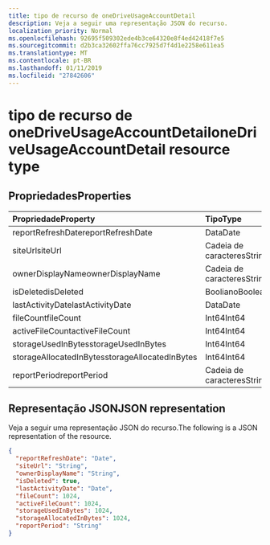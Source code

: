 ```yaml
---
title: tipo de recurso de oneDriveUsageAccountDetail
description: Veja a seguir uma representação JSON do recurso.
localization_priority: Normal
ms.openlocfilehash: 92695f509302ede4b3ce64320e8f4ed42418f7e5
ms.sourcegitcommit: d2b3ca32602ffa76cc7925d7f4d1e2258e611ea5
ms.translationtype: MT
ms.contentlocale: pt-BR
ms.lasthandoff: 01/11/2019
ms.locfileid: "27842606"
---
```

# <a name="onedriveusageaccountdetail-resource-type"></a><span data-ttu-id="9b702-103">tipo de recurso de oneDriveUsageAccountDetail</span><span class="sxs-lookup"><span data-stu-id="9b702-103">oneDriveUsageAccountDetail resource type</span></span>

## <a name="properties"></a><span data-ttu-id="9b702-104">Propriedades</span><span class="sxs-lookup"><span data-stu-id="9b702-104">Properties</span></span>

| <span data-ttu-id="9b702-105">Propriedade</span><span class="sxs-lookup"><span data-stu-id="9b702-105">Property</span></span>                | <span data-ttu-id="9b702-106">Tipo</span><span class="sxs-lookup"><span data-stu-id="9b702-106">Type</span></span>    |
| :---------------------- | :------ |
| <span data-ttu-id="9b702-107">reportRefreshDate</span><span class="sxs-lookup"><span data-stu-id="9b702-107">reportRefreshDate</span></span>       | <span data-ttu-id="9b702-108">Data</span><span class="sxs-lookup"><span data-stu-id="9b702-108">Date</span></span>    |
| <span data-ttu-id="9b702-109">siteUrl</span><span class="sxs-lookup"><span data-stu-id="9b702-109">siteUrl</span></span>                 | <span data-ttu-id="9b702-110">Cadeia de caracteres</span><span class="sxs-lookup"><span data-stu-id="9b702-110">String</span></span>  |
| <span data-ttu-id="9b702-111">ownerDisplayName</span><span class="sxs-lookup"><span data-stu-id="9b702-111">ownerDisplayName</span></span>        | <span data-ttu-id="9b702-112">Cadeia de caracteres</span><span class="sxs-lookup"><span data-stu-id="9b702-112">String</span></span>  |
| <span data-ttu-id="9b702-113">isDeleted</span><span class="sxs-lookup"><span data-stu-id="9b702-113">isDeleted</span></span>               | <span data-ttu-id="9b702-114">Booliano</span><span class="sxs-lookup"><span data-stu-id="9b702-114">Boolean</span></span> |
| <span data-ttu-id="9b702-115">lastActivityDate</span><span class="sxs-lookup"><span data-stu-id="9b702-115">lastActivityDate</span></span>        | <span data-ttu-id="9b702-116">Data</span><span class="sxs-lookup"><span data-stu-id="9b702-116">Date</span></span>    |
| <span data-ttu-id="9b702-117">fileCount</span><span class="sxs-lookup"><span data-stu-id="9b702-117">fileCount</span></span>               | <span data-ttu-id="9b702-118">Int64</span><span class="sxs-lookup"><span data-stu-id="9b702-118">Int64</span></span>   |
| <span data-ttu-id="9b702-119">activeFileCount</span><span class="sxs-lookup"><span data-stu-id="9b702-119">activeFileCount</span></span>         | <span data-ttu-id="9b702-120">Int64</span><span class="sxs-lookup"><span data-stu-id="9b702-120">Int64</span></span>   |
| <span data-ttu-id="9b702-121">storageUsedInBytes</span><span class="sxs-lookup"><span data-stu-id="9b702-121">storageUsedInBytes</span></span>      | <span data-ttu-id="9b702-122">Int64</span><span class="sxs-lookup"><span data-stu-id="9b702-122">Int64</span></span>   |
| <span data-ttu-id="9b702-123">storageAllocatedInBytes</span><span class="sxs-lookup"><span data-stu-id="9b702-123">storageAllocatedInBytes</span></span> | <span data-ttu-id="9b702-124">Int64</span><span class="sxs-lookup"><span data-stu-id="9b702-124">Int64</span></span>   |
| <span data-ttu-id="9b702-125">reportPeriod</span><span class="sxs-lookup"><span data-stu-id="9b702-125">reportPeriod</span></span>            | <span data-ttu-id="9b702-126">Cadeia de caracteres</span><span class="sxs-lookup"><span data-stu-id="9b702-126">String</span></span>  |

## <a name="json-representation"></a><span data-ttu-id="9b702-127">Representação JSON</span><span class="sxs-lookup"><span data-stu-id="9b702-127">JSON representation</span></span>

<span data-ttu-id="9b702-128">Veja a seguir uma representação JSON do recurso.</span><span class="sxs-lookup"><span data-stu-id="9b702-128">The following is a JSON representation of the resource.</span></span>

<!-- {
  "blockType": "resource",
  "@odata.type": "microsoft.graph.oneDriveUsageAccountDetail"
} -->

```json
{
  "reportRefreshDate": "Date", 
  "siteUrl": "String", 
  "ownerDisplayName": "String", 
  "isDeleted": true, 
  "lastActivityDate": "Date", 
  "fileCount": 1024, 
  "activeFileCount": 1024, 
  "storageUsedInBytes": 1024, 
  "storageAllocatedInBytes": 1024, 
  "reportPeriod": "String"
}
```
